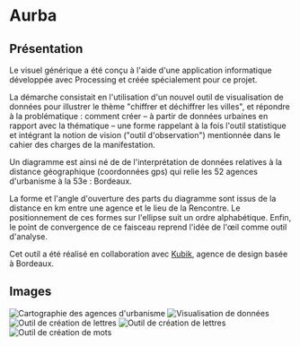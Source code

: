 Aurba
=====
## Présentation
Le visuel générique a été conçu à l'aide d'une application informatique développée avec Processing et créée spécialement pour ce projet.

La démarche consistait en l'utilisation d'un nouvel outil de visualisation de données pour illustrer le thème "chiffrer et déchiffrer les villes", et répondre à la problématique : comment créer – à partir de données urbaines en rapport avec la thématique – une forme rappelant à la fois l'outil statistique et intégrant la notion de vision ("outil d'observation") mentionnée dans le cahier des charges de la manifestation.

Un diagramme est ainsi né de de l'interprétation de données relatives à la distance géographique (coordonnées gps) qui relie les 52 agences d'urbanisme à la 53e : Bordeaux. 

La forme et l'angle d'ouverture des parts du diagramme sont issus de la distance en km entre une agence et le lieu de la Rencontre. Le positionnement de ces formes sur l'ellipse suit un ordre alphabétique. Enfin, le point de convergence de ce faisceau reprend l'idée de l'œil comme outil d'analyse.

Cet outil a été réalisé en collaboration avec [Kubik](http://www.kubik.fr/), agence de design basée à Bordeaux.

## Images
![Cartographie des agences d'urbanisme](http://v3ga.github.io/Images/Aurba/01_Aurba_carte.jpg)
![Visualisation de données](http://v3ga.github.io/Images/Aurba/02_Aurba_visualisation.png)
![Outil de création de lettres](http://v3ga.github.io/Images/Aurba/03_Aurba_Lettre_A.png)
![Outil de création de lettres](http://v3ga.github.io/Images/Aurba/03_Aurba_Lettre_M.png)
![Outil de création de mots](http://v3ga.github.io/Images/Aurba/04_Aurba_Lettre_Mot.png)
